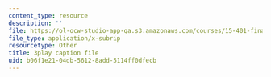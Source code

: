 ```yaml
---
content_type: resource
description: ''
file: https://ol-ocw-studio-app-qa.s3.amazonaws.com/courses/15-401-finance-theory-i-fall-2008/b06f1e2104db56128add5114ff0dfecb_hyc8h5T76BE.vtt
file_type: application/x-subrip
resourcetype: Other
title: 3play caption file
uid: b06f1e21-04db-5612-8add-5114ff0dfecb
---
```

